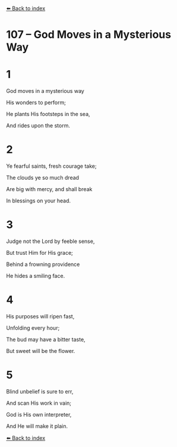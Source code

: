 [⬅️ Back to index](../README.md)

# 107 – God Moves in a Mysterious Way





# 1

God moves in a mysterious way

His wonders to perform;

He plants His footsteps in the sea,

And rides upon the storm.



# 2

Ye fearful saints, fresh courage take;

The clouds ye so much dread

Are big with mercy, and shall break

In blessings on your head.



# 3

Judge not the Lord by feeble sense,

But trust Him for His grace;

Behind a frowning providence

He hides a smiling face.



# 4

His purposes will ripen fast,

Unfolding every hour;

The bud may have a bitter taste,

But sweet will be the flower.



# 5

Blind unbelief is sure to err,

And scan His work in vain;

God is His own interpreter,

And He will make it plain.

[⬅️ Back to index](../README.md)
